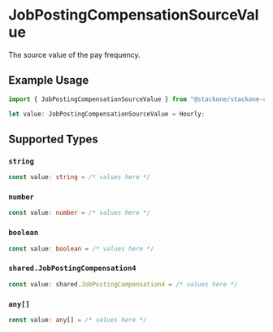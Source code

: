 # JobPostingCompensationSourceValue

The source value of the pay frequency.

## Example Usage

```typescript
import { JobPostingCompensationSourceValue } from "@stackone/stackone-client-ts/sdk/models/shared";

let value: JobPostingCompensationSourceValue = Hourly;
```

## Supported Types

### `string`

```typescript
const value: string = /* values here */
```

### `number`

```typescript
const value: number = /* values here */
```

### `boolean`

```typescript
const value: boolean = /* values here */
```

### `shared.JobPostingCompensation4`

```typescript
const value: shared.JobPostingCompensation4 = /* values here */
```

### `any[]`

```typescript
const value: any[] = /* values here */
```

